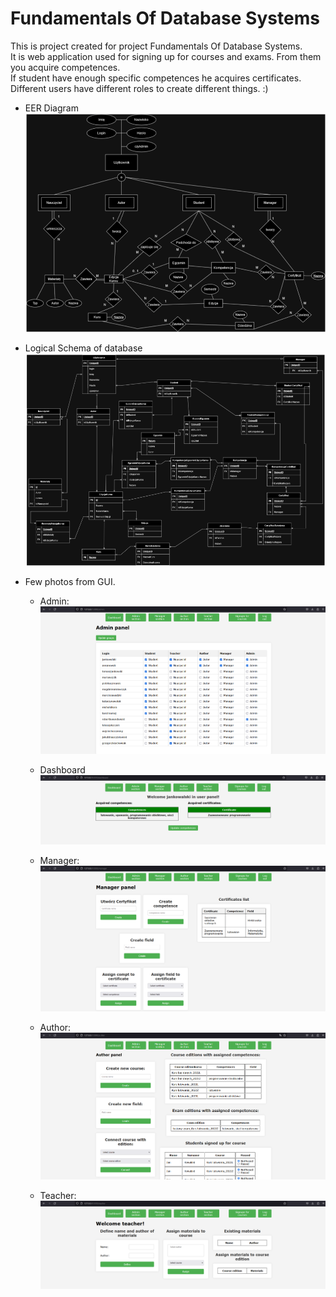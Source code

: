 # Fundamentals Of Database Systems
This is project created for project Fundamentals Of Database Systems.  
It is web application used for signing up for courses and exams.
From them you acquire competences.  
If student have enough specific competences he acquires certificates.  
Different users have different roles to create different things. :)

- EER Diagram
    ![img.png](assets/img.png)

- Logical Schema of database
    ![img_2.png](assets/img_2.png)

- Few photos from GUI.
    - Admin:
        ![img_3.png](assets/img_3.png)
  
    - Dashboard
        ![img_1.png](assets/img_1.png)  

    - Manager:
        ![img_4.png](assets/img_4.png)
  
    - Author:
        ![img_5.png](assets/img_5.png)
  
    - Teacher:
        ![img_6.png](assets/img_6.png)
